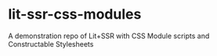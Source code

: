 # lit-ssr-css-modules
A demonstration repo of Lit+SSR with CSS Module scripts and Constructable Stylesheets
